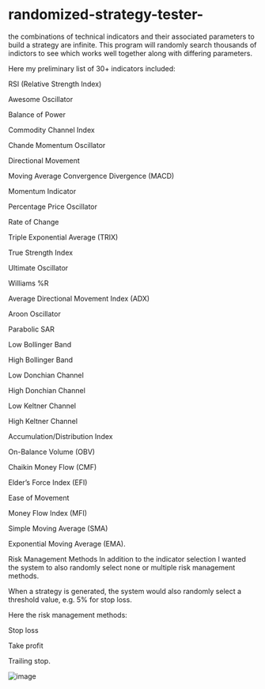 # randomized-strategy-tester-

the combinations of technical indicators and their associated parameters to build a strategy are infinite. This program will randomly search thousands of indictors to see which works well together along with differing parameters.

Here my preliminary list of 30+ indicators included:

RSI (Relative Strength Index)

Awesome Oscillator

Balance of Power

Commodity Channel Index

Chande Momentum Oscillator

Directional Movement

Moving Average Convergence Divergence (MACD)

Momentum Indicator

Percentage Price Oscillator

Rate of Change

Triple Exponential Average (TRIX)

True Strength Index

Ultimate Oscillator

Williams %R

Average Directional Movement Index (ADX)

Aroon Oscillator

Parabolic SAR

Low Bollinger Band

High Bollinger Band

Low Donchian Channel

High Donchian Channel

Low Keltner Channel

High Keltner Channel

Accumulation/Distribution Index

On-Balance Volume (OBV)

Chaikin Money Flow (CMF)

Elder’s Force Index (EFI)

Ease of Movement

Money Flow Index (MFI)

Simple Moving Average (SMA)

Exponential Moving Average (EMA).

Risk Management Methods
In addition to the indicator selection I wanted the system to also randomly select none or multiple risk management methods.

When a strategy is generated, the system would also randomly select a threshold value, e.g. 5% for stop loss.

Here the risk management methods:

Stop loss

Take profit

Trailing stop.

![image](https://github.com/CeyxTrading/randomized-strategy-tester-/assets/119662508/d793215a-4712-470e-8624-ccb88d642425)
